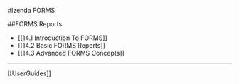 #Izenda FORMS

##FORMS Reports

* [[14.1 Introduction To FORMS]]
* [[14.2 Basic FORMS Reports]]
* [[14.3 Advanced FORMS Concepts]]

---

[[UserGuides]]